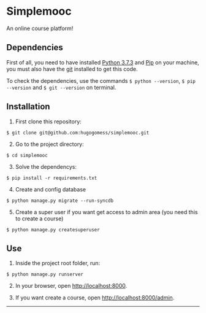 # Simplemooc

An online course platform!

## Dependencies

First of all, you need to have installed [Python 3.7.3](https://www.python.org/downloads/) and [Pip](https://pip.pypa.io/en/stable/installing/) on your machine, you must also have the [git](https://git-scm.com/downloads) installed to get this code.

To check the dependencies, use the commands `$ python --version`, `$ pip --version` and `$ git --version` on terminal.

## Installation

1. First clone this repository:

  ```
  $ git clone git@github.com:hugogomess/simplemooc.git
  ```

2. Go to the project directory:

  ```
  $ cd simplemooc
  ```

3. Solve the dependencys:

  ```
  $ pip install -r requirements.txt
  ```

4. Create and config database

  ```
  $ python manage.py migrate --run-syncdb
  ```

5. Create a super user if you want get access to admin area (you need this to create a course)

  ```
  $ python manage.py createsuperuser
  ```

## Use

1. Inside the project root folder, run:

  ```
  $ python manage.py runserver
  ```

2. In your browser, open [http://localhost:8000](http://localhost:8000).

3. If you want create a course, open [http://localhost:8000/admin](http://localhost:8000/admin).

----------